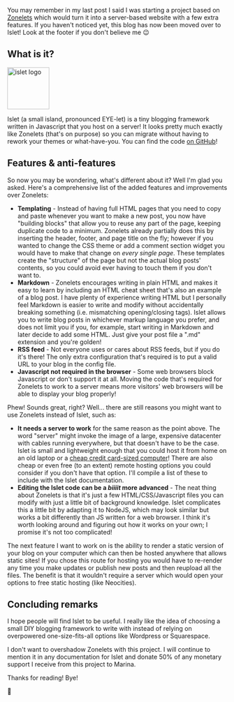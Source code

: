 <title>Introducing... Islet!</title>

You may remember in my last post I said I was starting a project based on [Zonelets](https://zonelets.net) which would turn it into a server-based website with a few extra features. If you haven't noticed yet, this blog has now been moved over to Islet! Look at the footer if you don't believe me 😉

## What is it?

<img src="/images/islet-logo-96.png" alt="islet logo" class="right" height="96">

Islet (a small island, pronounced EYE-let) is a tiny blogging framework written in Javascript that you host on a server! It looks pretty much exactly like Zonelets (that's on purpose) so you can migrate without having to rework your themes or what-have-you. You can find the code [on GitHub](https://github.com/katacarbix/islet)!

## Features & anti-features

So now you may be wondering, what's different about it? Well I'm glad you asked. Here's a comprehensive list of the added features and improvements over Zonelets:

- **Templating** - Instead of having full HTML pages that you need to copy and paste whenever you want to make a new post, you now have "building blocks" that allow you to reuse any part of the page, keeping duplicate code to a minimum. Zonelets already partially does this by inserting the header, footer, and page title on the fly; however if you wanted to change the CSS theme or add a comment section widget you would have to make that change on *every single page*. These templates create the "structure" of the page but not the actual blog posts' contents, so you could avoid ever having to touch them if you don't want to.
- **Markdown** - Zonelets encourages writing in plain HTML and makes it easy to learn by including an HTML cheat sheet that's also an example of a blog post. I have plenty of experience writing HTML but I personally feel Markdown is easier to write and modify without accidentally breaking something (i.e. mismatching opening/closing tags). Islet allows you to write blog posts in whichever markup language you prefer, and does not limit you if you, for example, start writing in Markdown and later decide to add some HTML. Just give your post file a ".md" extension and you're golden!
- **RSS feed** - Not everyone uses or cares about RSS feeds, but if you do it's there! The only extra configuration that's required is to put a valid URL to your blog in the config file. 
- **Javascript not required in the browser** - Some web browsers block Javascript or don't support it at all. Moving the code that's required for Zonelets to work to a server means more visitors' web browsers will be able to display your blog properly!

Phew! Sounds great, right? Well... there are still reasons you might want to use Zonelets instead of Islet, such as:

- **It needs a server to work** for the same reason as the point above. The word "server" might invoke the image of a large, expensive datacenter with cables running everywhere, but that doesn't have to be the case. Islet is small and lightweight enough that you could host it from home on an old laptop or a [cheap credit card-sized computer](https://www.raspberrypi.com/)! There are also cheap or even free (to an extent) remote hosting options you could consider if you don't have that option. I'll compile a list of these to include with the Islet documentation.
- **Editing the Islet code can be a *biiiit* more advanced** - The neat thing about Zonelets is that it's just a few HTML/CSS/Javascript files you can modify with just a little bit of background knowledge. Islet complicates this a little bit by adapting it to NodeJS, which may look similar but works a bit differently than JS written for a web browser. I think it's worth looking around and figuring out how it works on your own; I promise it's not too complicated!

The next feature I want to work on is the ability to render a static version of your blog on your computer which can then be hosted anywhere that allows static sites! If you chose this route for hosting you would have to re-render any time you make updates or publish new posts and then reupload all the files. The benefit is that it wouldn't require a server which would open your options to free static hosting (like Neocities).

## Concluding remarks

I hope people will find Islet to be useful. I really like the idea of choosing a small DIY blogging framework to write with instead of relying on overpowered one-size-fits-all options like Wordpress or Squarespace.

I don't want to overshadow Zonelets with this project. I will continue to mention it in any documentation for Islet and donate 50% of any monetary support I receive from this project to Marina.

Thanks for reading! Bye!

🌴
